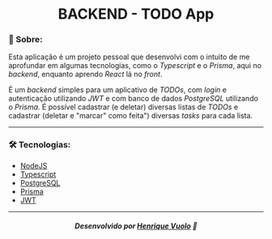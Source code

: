 
<h1 align="center">BACKEND - TODO App</h1>

<h3 id="about">📝 Sobre:</h3>
<p>Esta aplicação é um projeto pessoal que desenvolvi com o intuito de me aprofundar em algumas tecnologias, como o <i>Typescript</i> e o <i>Prisma</i>, aqui no <i>backend</i>, enquanto aprendo <i>React</i> lá no <i>front</i>. </p>
<p>É um <i>backend</i> simples para um aplicativo de <i>TODOs</i>, com <i>login</i> e autenticação utilizando <i>JWT</i> e com banco de dados <i>PostgreSQL</i> utilizando o <i>Prisma</i>. É possível cadastrar (e deletar) diversas listas de <i>TODOs</i> e cadastrar (deletar e "marcar" como feita") diversas <i>tasks</i> para cada lista. </p>

---
<h3 id="tech">🛠️ Tecnologias:</h3>

* [NodeJS](#)
* [Typescript](#)
* [PostgreSQL](#)
* [Prisma](#)
* [JWT](#)

---
<h5 align="center">Desenvolvido por <a href="https://www.linkedin.com/in/henrique-vuolo-santana/">Henrique Vuolo</a> 🧔</h4>
